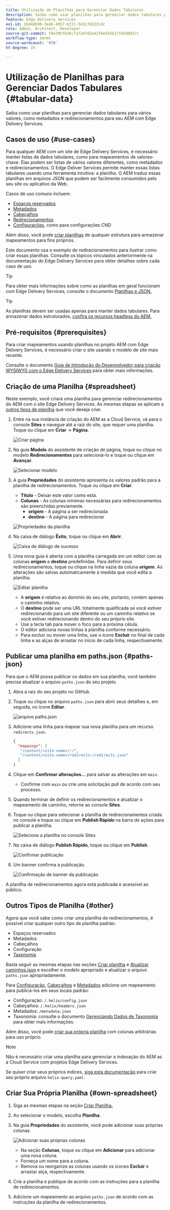```yaml
---
title: Utilização de Planilhas para Gerenciar Dados Tabulares
description: Saiba como usar planilhas para gerenciar dados tabulares para vários valores, como metadados e redirecionamentos para seu AEM com Edge Delivery Services.
feature: Edge Delivery Services
exl-id: 26d4db90-3e4b-4957-bf21-343c76322cdc
role: Admin, Architect, Developer
source-git-commit: f8e305f636c7a7247d2a41f6ed25b1715bd8837c
workflow-type: tm+mt
source-wordcount: '970'
ht-degree: 1%

---
```



# Utilização de Planilhas para Gerenciar Dados Tabulares {#tabular-data}

Saiba como usar planilhas para gerenciar dados tabulares para vários valores, como metadados e redirecionamentos para seu AEM com Edge Delivery Services.

## Casos de uso {#use-cases}

Para qualquer AEM com um site de Edge Delivery Services, é necessário manter listas de dados tabulares, como para mapeamentos de valores-chave. Elas podem ser listas de vários valores diferentes, como metadados e redirecionamentos. O Edge Deliver Services permite manter essas listas tabulares usando uma ferramenta intuitiva: a planilha. O AEM traduz essas planilhas em arquivos JSON que podem ser facilmente consumidos pelo seu site ou aplicativo da Web.

Casos de uso comuns incluem:

* [Espaços reservados](/help/edge/docs/placeholders.md)
* [Metadados](/help/edge/docs/bulk-metadata.md)
* [Cabeçalhos](/help/edge/docs/custom-headers.md)
* [Redirecionamentos](/help/edge/docs/redirects.md)
* [Configurações](/help/edge/docs/setup-byo-cdn-push-invalidation.md), como para configurações CND

Além disso, você pode [criar planilhas](#own-spreadsheet) de qualquer estrutura para armazenar mapeamentos para fins próprios.

Este documento usa o exemplo de redirecionamentos para ilustrar como criar essas planilhas. Consulte os tópicos vinculados anteriormente na documentação do Edge Delivery Services para obter detalhes sobre cada caso de uso.

>[!TIP]
>
>Para obter mais informações sobre como as planilhas em geral funcionam com Edge Delivery Services, consulte o documento [Planilhas e JSON.](/help/edge/developer/spreadsheets.md)

>[!TIP]
>
>As planilhas devem ser usadas apenas para manter dados tabulares. Para armazenar dados estruturados, [confira os recursos headless do AEM.](/help/headless/introduction.md)

## Pré-requisitos {#prerequisites}

Para criar mapeamentos usando planilhas no projeto AEM com Edge Delivery Services, é necessário criar o site usando o modelo de site mais recente.

Consulte o documento [Guia de Introdução do Desenvolvedor para criação WYSIWYG com o Edge Delivery Services](/help/edge/wysiwyg-authoring/edge-dev-getting-started.md) para obter mais informações.

## Criação de uma Planilha {#spreadsheet}

Neste exemplo, você criará uma planilha para gerenciar redirecionamentos do AEM com o site Edge Delivery Services. As mesmas etapas se aplicam a [outros tipos de planilha](#other) que você deseja criar.

1. Entre na sua instância de criação do AEM as a Cloud Service, vá para o console **Sites** e navegue até a raiz do site, que requer uma planilha. Toque ou clique em **Criar** -> **Página**.

   ![Criar página](assets/tabular-data/tabular-data-create-page.png)

1. Na guia **Modelo** do assistente de criação de página, toque ou clique no modelo **Redirecionamentos** para selecioná-lo e toque ou clique em **Avançar**.

   ![Selecionar modelo](assets/tabular-data/tabular-data-create-page-teamplate-redirects.png)

1. A guia **Propriedades** do assistente apresenta os valores padrão para a planilha de redirecionamentos. Toque ou clique em **Criar**.

   * **Título** - Deixar este valor como está.
   * **Colunas** - As colunas mínimas necessárias para redirecionamentos são preenchidas previamente.
      * **origem** - A página a ser redirecionada
      * **destino** - A página para redirecionar

   ![Propriedades da planilha](assets/tabular-data/tabular-data-create-page-properties-redirects.png)

1. Na caixa de diálogo **Êxito**, toque ou clique em **Abrir**.

   ![Caixa de diálogo de sucesso](assets/tabular-data/tabular-data-success.png)

1. Uma nova guia é aberta com a planilha carregada em um editor com as colunas **origem** e **destino** predefinidas. Para definir seus redirecionamentos, toque ou clique na linha vazia da coluna **origem**. As alterações são salvas automaticamente à medida que você edita a planilha.

   ![Editar planilha](assets/tabular-data/tabular-data-edit-redirects.png)

   * A **origem** é relativa ao domínio do seu site, portanto, contém apenas o caminho relativo.
   * O **destino** pode ser uma URL totalmente qualificada se você estiver redirecionando para um site diferente ou um caminho relativo se você estiver redirecionando dentro do seu próprio site.
   * Use a tecla tab para mover o foco para a próxima célula.
   * O editor adiciona novas linhas à planilha conforme necessário.
   * Para excluir ou mover uma linha, use o ícone **Excluir** no final de cada linha e as alças de arrastar no início de cada linha, respectivamente.

## Publicar uma planilha em paths.json {#paths-json}

Para que o AEM possa publicar os dados em sua planilha, você também precisa atualizar o arquivo `paths.json` do seu projeto.

1. Abra a raiz do seu projeto no GitHub.

1. Toque ou clique no arquivo `paths.json` para abrir seus detalhes e, em seguida, no ícone **Editar**.

   ![arquivo paths.json](assets/tabular-data/tabular-data-paths-json.png)

1. Adicione uma linha para mapear sua nova planilha para um recurso `redirects.json`.

   ```json
   {
     "mappings": [
      "/content/<site-name>/:/",
      "/content/<site-name>/redirects:/redirects.json"
     ]
   }
   ```

1. Clique em **Confirmar alterações...** para salvar as alterações em `main`.

   * Confirme com `main` ou crie uma solicitação pull de acordo com seu processo.

1. Quando terminar de definir os redirecionamentos e atualizar o mapeamento de caminho, retorne ao console **Sites**.

1. Toque ou clique para selecionar a planilha de redirecionamentos criada no console e toque ou clique em **Publish Rápido** na barra de ações para publicar a planilha.

   ![Selecione a planilha no console Sites](assets/tabular-data/tabular-data-select-publish.png)

1. Na caixa de diálogo **Publish Rápido**, toque ou clique em **Publish**.

   ![Confirmar publicação](assets/tabular-data/tabular-data-quick-publish.png)

1. Um banner confirma a publicação.

   ![Confirmação de banner da publicação](assets/tabular-data/tabular-data-publish-banner.png)

A planilha de redirecionamentos agora está publicada e acessível ao público.

## Outros Tipos de Planilha {#other}

Agora que você sabe como criar uma planilha de redirecionamentos, é possível criar qualquer outro tipo de planilha padrão:

* Espaços reservados
* Metadados
* Cabeçalhos
* Configuração
* [Taxonomia](/help/edge/wysiwyg-authoring/taxonomy.md)

Basta seguir as mesmas etapas nas seções [Criar planilha](#spreadsheet) e [Atualizar caminhos.json](#paths-json) e escolher o modelo apropriado e atualizar o arquivo `paths.json` apropriadamente.

Para [Configuração](https://www.aem.live/docs/configuration), [Cabeçalhos](https://www.aem.live/docs/custom-headers) e [Metadados](https://www.aem.live/docs/bulk-metadata) adicione um mapeamento para publicá-los em seus locais padrão:

* Configuração: `/.helix/config.json`
* Cabeçalhos: `/.helix/headers.json`
* Metadados: `/metadata.json`
* Taxonomia: consulte o documento [Gerenciando Dados de Taxonomia](/help/edge/wysiwyg-authoring/taxonomy.md) para obter mais informações.

Além disso, você pode [criar sua própria planilha](#own-spreadsheet) com colunas arbitrárias para uso próprio.

>[!NOTE]
>
>Não é necessário criar uma planilha para gerenciar a indexação do AEM as a Cloud Service com projetos Edge Delivery Services.
>
>Se quiser criar seus próprios índices, [siga esta documentação](https://www.aem.live/developer/indexing#setting-up-more-index-configurations) para criar seu próprio arquivo `helix-query.yaml`.

## Criar Sua Própria Planilha {#own-spreadsheet}

1. Siga as mesmas etapas na seção [Criar Planilha.](#spreadsheet)

1. Ao selecionar o modelo, escolha **Planilha**.

1. Na guia **Propriedades** do assistente, você pode adicionar suas próprias colunas.

   ![Adicionar suas próprias colunas](assets/tabular-data/tabular-data-own-spreadsheet.png)

   * Na seção **Colunas**, toque ou clique em **Adicionar** para adicionar uma nova coluna.
   * Forneça um nome para a coluna.
   * Remova ou reorganize as colunas usando os ícones **Excluir** e arrastar alça, respectivamente.

1. Crie a planilha e publique de acordo com as instruções para a planilha de redirecionamentos.

1. Adicione um mapeamento ao arquivo `paths.json` de acordo com as instruções da planilha de redirecionamentos.

